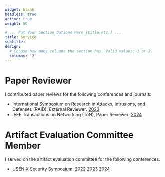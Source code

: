 ```yaml
---
widget: blank
headless: true
active: true
weight: 50

# ... Put Your Section Options Here (title etc.) ...
title: Service
subtitle:
design:
  # Choose how many columns the section has. Valid values: 1 or 2.
  columns: '2'
---
```


# Paper Reviewer
I contributed paper reviews for the following conferences and journals:
- International Symposium on Research in Attacks, Intrusions, and Defenses (RAID), External Reviewer: [2023](https://dl.acm.org/doi/proceedings/10.1145/3607199)
- IEEE Transactions on Networking (ToN), Paper Reviewer: [2024](https://www.webofscience.com/wos/author/record/KHT-9058-2024)


# Artifact Evaluation Committee Member
I served on the artifact evaluation committee for the following conferences:
- USENIX Security Symposium: [2022](https://www.usenix.org/conference/usenixsecurity22/call-for-artifacts) [2023](https://www.usenix.org/conference/usenixsecurity23/call-for-artifacts) [2024](https://www.usenix.org/conference/usenixsecurity24/call-for-artifacts)

